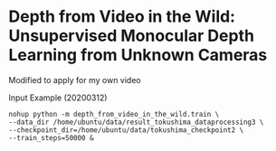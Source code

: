 # Depth from Video in the Wild: Unsupervised Monocular Depth Learning from Unknown Cameras

Modified to apply for my own video


Input Example (20200312)

```script
nohup python -m depth_from_video_in_the_wild.train \
--data_dir /home/ubuntu/data/result_tokushima_dataprocessing3 \
--checkpoint_dir=/home/ubuntu/data/tokushima_checkpoint2 \
--train_steps=50000 &
```

